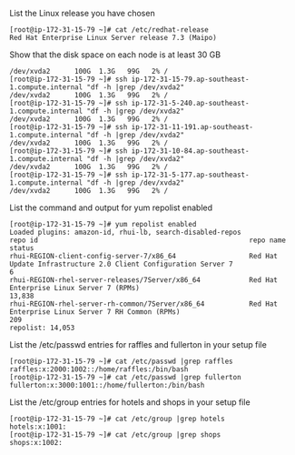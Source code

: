 List the Linux release you have chosen
```
[root@ip-172-31-15-79 ~]# cat /etc/redhat-release 
Red Hat Enterprise Linux Server release 7.3 (Maipo)
```

Show that the disk space on each node is at least 30 GB
```
/dev/xvda2      100G  1.3G   99G   2% /
[root@ip-172-31-15-79 ~]# ssh ip-172-31-15-79.ap-southeast-1.compute.internal "df -h |grep /dev/xvda2"
/dev/xvda2      100G  1.3G   99G   2% /
[root@ip-172-31-15-79 ~]# ssh ip-172-31-5-240.ap-southeast-1.compute.internal "df -h |grep /dev/xvda2"
/dev/xvda2      100G  1.3G   99G   2% /
[root@ip-172-31-15-79 ~]# ssh ip-172-31-11-191.ap-southeast-1.compute.internal "df -h |grep /dev/xvda2"
/dev/xvda2      100G  1.3G   99G   2% /
[root@ip-172-31-15-79 ~]# ssh ip-172-31-10-84.ap-southeast-1.compute.internal "df -h |grep /dev/xvda2"
/dev/xvda2      100G  1.3G   99G   2% /
[root@ip-172-31-15-79 ~]# ssh ip-172-31-5-177.ap-southeast-1.compute.internal "df -h |grep /dev/xvda2"
/dev/xvda2      100G  1.3G   99G   2% /
```

List the command and output for yum repolist enabled
```
[root@ip-172-31-15-79 ~]# yum repolist enabled
Loaded plugins: amazon-id, rhui-lb, search-disabled-repos
repo id                                                    repo name                                                                 status
rhui-REGION-client-config-server-7/x86_64                  Red Hat Update Infrastructure 2.0 Client Configuration Server 7                6
rhui-REGION-rhel-server-releases/7Server/x86_64            Red Hat Enterprise Linux Server 7 (RPMs)                                  13,838
rhui-REGION-rhel-server-rh-common/7Server/x86_64           Red Hat Enterprise Linux Server 7 RH Common (RPMs)                           209
repolist: 14,053
```

List the /etc/passwd entries for raffles and fullerton in your setup file
```
[root@ip-172-31-15-79 ~]# cat /etc/passwd |grep raffles
raffles:x:2000:1002::/home/raffles:/bin/bash
[root@ip-172-31-15-79 ~]# cat /etc/passwd |grep fullerton
fullerton:x:3000:1001::/home/fullerton:/bin/bash
```

List the /etc/group entries for hotels and shops in your setup file
```
[root@ip-172-31-15-79 ~]# cat /etc/group |grep hotels
hotels:x:1001:
[root@ip-172-31-15-79 ~]# cat /etc/group |grep shops
shops:x:1002:
```
